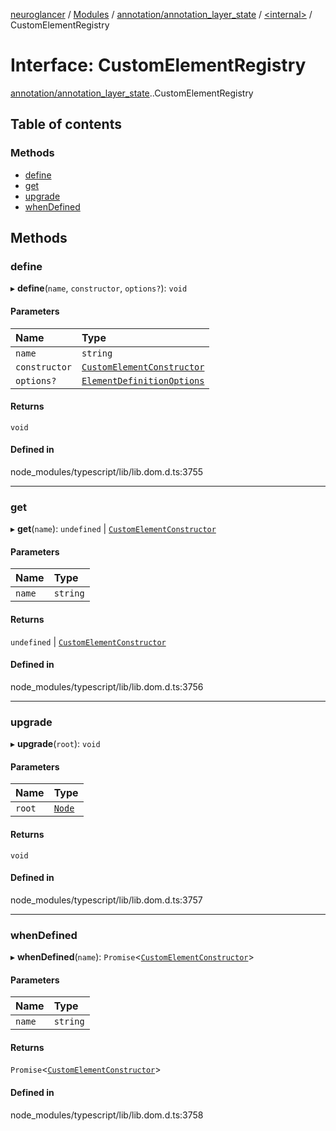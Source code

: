 [neuroglancer](../README.md) / [Modules](../modules.md) / [annotation/annotation\_layer\_state](../modules/annotation_annotation_layer_state.md) / [<internal\>](../modules/annotation_annotation_layer_state._internal_.md) / CustomElementRegistry

# Interface: CustomElementRegistry

[annotation/annotation_layer_state](../modules/annotation_annotation_layer_state.md).[<internal>](../modules/annotation_annotation_layer_state._internal_.md).CustomElementRegistry

## Table of contents

### Methods

- [define](annotation_annotation_layer_state._internal_.CustomElementRegistry.md#define)
- [get](annotation_annotation_layer_state._internal_.CustomElementRegistry.md#get)
- [upgrade](annotation_annotation_layer_state._internal_.CustomElementRegistry.md#upgrade)
- [whenDefined](annotation_annotation_layer_state._internal_.CustomElementRegistry.md#whendefined)

## Methods

### define

▸ **define**(`name`, `constructor`, `options?`): `void`

#### Parameters

| Name | Type |
| :------ | :------ |
| `name` | `string` |
| `constructor` | [`CustomElementConstructor`](annotation_annotation_layer_state._internal_.CustomElementConstructor.md) |
| `options?` | [`ElementDefinitionOptions`](annotation_annotation_layer_state._internal_.ElementDefinitionOptions.md) |

#### Returns

`void`

#### Defined in

node_modules/typescript/lib/lib.dom.d.ts:3755

___

### get

▸ **get**(`name`): `undefined` \| [`CustomElementConstructor`](annotation_annotation_layer_state._internal_.CustomElementConstructor.md)

#### Parameters

| Name | Type |
| :------ | :------ |
| `name` | `string` |

#### Returns

`undefined` \| [`CustomElementConstructor`](annotation_annotation_layer_state._internal_.CustomElementConstructor.md)

#### Defined in

node_modules/typescript/lib/lib.dom.d.ts:3756

___

### upgrade

▸ **upgrade**(`root`): `void`

#### Parameters

| Name | Type |
| :------ | :------ |
| `root` | [`Node`](../modules/annotation_annotation_layer_state._internal_.md#node) |

#### Returns

`void`

#### Defined in

node_modules/typescript/lib/lib.dom.d.ts:3757

___

### whenDefined

▸ **whenDefined**(`name`): `Promise`<[`CustomElementConstructor`](annotation_annotation_layer_state._internal_.CustomElementConstructor.md)\>

#### Parameters

| Name | Type |
| :------ | :------ |
| `name` | `string` |

#### Returns

`Promise`<[`CustomElementConstructor`](annotation_annotation_layer_state._internal_.CustomElementConstructor.md)\>

#### Defined in

node_modules/typescript/lib/lib.dom.d.ts:3758
